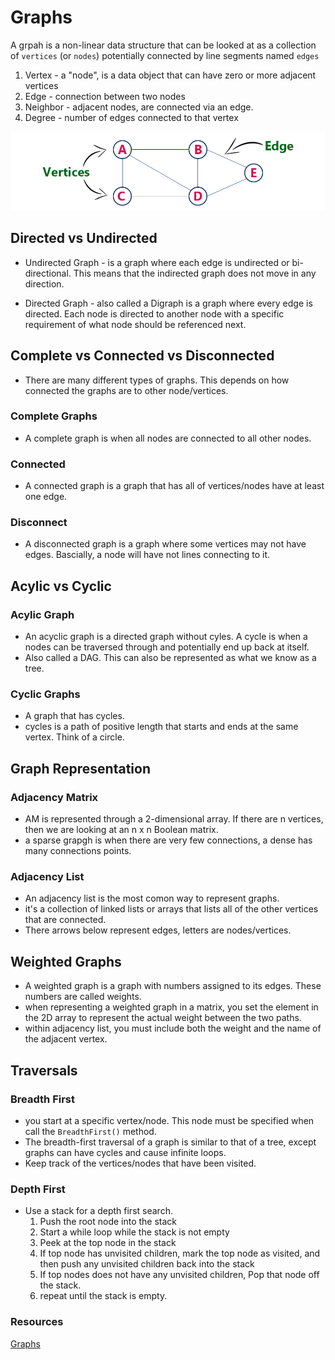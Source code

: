 # Graphs



A grpah is a non-linear data structure that can be looked at as a collection of `vertices` (or `nodes`) potentially connected by line segments named `edges`

1. Vertex -  a "node", is a data object that can have zero or more adjacent vertices
2. Edge - connection between two nodes
3. Neighbor -  adjacent nodes, are connected via an edge.
4. Degree -  number of edges connected to that vertex

![ Graphs](./assets/Graph.png)

## Directed vs Undirected

- Undirected Graph - is a graph where each edge is undirected or bi-directional. This means that the indirected graph does not move in any direction.

- Directed Graph - also called a Digraph is a graph where every edge is directed. Each node is directed to another node with a specific requirement of what node should be referenced next.

## Complete vs Connected vs Disconnected

- There are many different types of graphs. This depends on how connected the graphs are to other node/vertices.

### Complete Graphs

- A complete graph is when all nodes are connected to all other nodes.

### Connected

- A connected graph is a graph that has all of vertices/nodes have at least one edge.

### Disconnect

- A disconnected graph is a graph where some vertices may not have edges. Bascially, a node will have not lines connecting to it. 

## Acylic vs Cyclic

### Acylic Graph

- An acyclic graph is a directed graph without cyles. A cycle is when a nodes can be traversed through and potentially end up back at itself. 
- Also called a DAG. This can also be represented as what we know as a tree.

### Cyclic Graphs

- A graph that has cycles.
- cycles is a path of positive length that starts and ends at the same vertex. Think of a circle. 

## Graph Representation

### Adjacency Matrix

- AM is represented through a 2-dimensional array. If there are n vertices, then we are looking at an n x n Boolean matrix.
- a sparse grapgh is when there are very few connections, a dense has many connections points.


### Adjacency List

- An adjacency list is the most comon way to represent graphs.
- it's a collection of linked lists or arrays that lists all of the other vertices that are connected.
- There arrows below represent edges, letters are nodes/vertices.


## Weighted Graphs

- A weighted graph is a graph with numbers assigned to its edges. These numbers are called weights. 
- when representing a weighted graph in a matrix, you set the element in the 2D array to represent the actual weight between the two paths.
- within adjacency list, you must include both the weight and the name of the adjacent vertex.


## Traversals

### Breadth First

- you start at a specific vertex/node. This node must be specified when call the `BreadthFirst()` method.
- The breadth-first traversal of a graph is similar to that of a tree, except graphs can have cycles and cause infinite loops.
- Keep track of the vertices/nodes that have been visited.


### Depth First

- Use a stack for a depth first search.
  1. Push the root node into the stack
  2. Start a while loop while the stack is not empty
  3. Peek at the top node in the stack
  4. If top node has unvisited children, mark the top node as visited, and then push any unvisited children back into the stack
  5. If top nodes does not have any unvisited children, Pop that node off the stack.
  6. repeat until the stack is empty.

### Resources

[Graphs](https://codefellows.github.io/common_curriculum/data_structures_and_algorithms/Code_401/class-35/resources/graphs.html)  